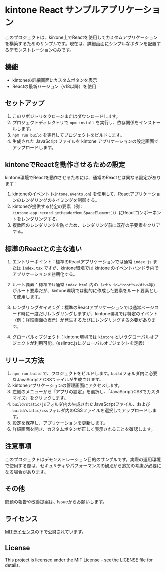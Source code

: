 # kintone React サンプルアプリケーション

このプロジェクトは、kintone上でReactを使用してカスタムアプリケーションを構築するためのサンプルです。現在は、詳細画面にシンプルなボタンを配置するデモンストレーションのみです。

## 機能

- kintoneの詳細画面にカスタムボタンを表示
- Reactの最新バージョン（v18以降）を使用

## セットアップ

1. このリポジトリをクローンまたはダウンロードします。
2. プロジェクトディレクトリで `npm install` を実行し、依存関係をインストールします。
3. `npm run build` を実行してプロジェクトをビルドします。
4. 生成された JavaScript ファイルを kintone アプリケーションの設定画面でアップロードします。

## kintoneでReactを動作させるための設定

kintone環境でReactを動作させるためには、通常のReactとは異なる設定があります：

1. kintoneのイベント (`kintone.events.on`) を使用して、Reactアプリケーションのレンダリングのタイミングを制御する。
2. kintoneが提供する特定の要素（例：`kintone.app.record.getHeaderMenuSpaceElement()`）にReactコンポーネントをレンダリングする。
3. 複数回のレンダリングを防ぐため、レンダリング前に既存の子要素をクリアする。

## 標準のReactとの主な違い

1. エントリーポイント：標準のReactアプリケーションでは通常 `index.js` または `index.tsx` ですが、kintone環境では kintone のイベントハンドラ内でアプリケーションを初期化する。

2. ルート要素：標準では通常 `index.html` 内の（`<div id="root"></div>`等）がルート要素だが、kintone環境では動的に作成した要素をルート要素として使用します。

3. レンダリングタイミング：標準のReactアプリケーションでは通常ページロード時に一度だけレンダリングしますが、kintone環境では特定のイベント（例：詳細画面の表示）が発生するたびにレンダリングする必要があります。

4. グローバルオブジェクト：kintone環境では `kintone` というグローバルオブジェクトが利用可能。（eslintrc.jsにグローバルオブジェクトを定義）

## リリース方法
1. `npm run build` で、プロジェクトをビルドします。`build`フォルダ内に必要なJavaScriptとCSSファイルが生成されます。
2. kintoneアプリケーションの管理画面にアクセスします。
3. 左側のメニューから「アプリの設定」を選択し、「JavaScript/CSSでカスタマイズ」をクリックします。
4. `build/static/js`フォルダ内の生成されたJavaScriptファイル、および`build/static/css`フォルダ内のCSSファイルを選択してアップロードします。
5. 設定を保存し、アプリケーションを更新します。
6. 詳細画面を開き、カスタムボタンが正しく表示されることを確認します。

## 注意事項
このプロジェクトはデモンストレーション目的のサンプルです。実際の運用環境で使用する際は、セキュリティやパフォーマンスの観点から追加の考慮が必要になる場合があります。

## その他
問題の報告や改善提案は、Issueからお願いします。

## ライセンス
[MITライセンス](LICENSE)の下で公開されています。

## License
This project is licensed under the MIT License - see the [LICENSE](LICENSE) file for details.
